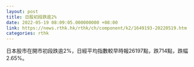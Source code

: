 ```yaml
---
layout: post
title: 日股初段跌逾2%
date: 2022-05-19 08:09:05.000000000 +08:00
link: https://news.rthk.hk/rthk/ch/component/k2/1649193-20220519.htm
categories: rthk
---
```


日本股市在開市初段跌逾2%，日經平均指數較早時報26197點，跌714點，跌幅2.65%。
